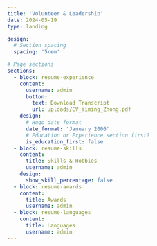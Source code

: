 ```yaml
---
title: 'Volunteer & Leadership'
date: 2024-05-19
type: landing

design:
  # Section spacing
  spacing: '5rem'

# Page sections
sections:
  - block: resume-experience
    content:
      username: admin
      button:
        text: Download Transcript
        url: uploads/CV_Yiming_Zhong.pdf
    design:
      # Hugo date format
      date_format: 'January 2006'
      # Education or Experience section first?
      is_education_first: false
  - block: resume-skills
    content:
      title: Skills & Hobbies
      username: admin
    design:
      show_skill_percentage: false
  - block: resume-awards
    content:
      title: Awards
      username: admin
  - block: resume-languages
    content:
      title: Languages
      username: admin
---
```

